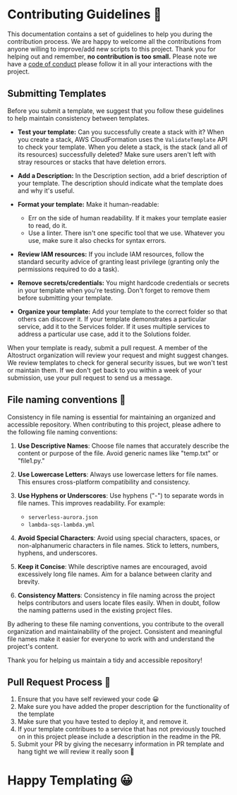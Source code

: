# **Contributing Guidelines** 📄

This documentation contains a set of guidelines to help you during the contribution process.
We are happy to welcome all the contributions from anyone willing to improve/add new scripts to this project.
Thank you for helping out and remember, **no contribution is too small.**
Please note we have a [code of conduct](CODE_OF_CONDUCT.md) please follow it in all your interactions with the project.

## Submitting Templates
Before you submit a template, we suggest that you follow these guidelines to help maintain consistency between templates.

- **Test your template:** Can you successfully create a stack with it? When you create a stack, AWS CloudFormation uses the `ValidateTemplate` API to check your template. When you delete a stack, is the stack (and all of its resources) successfully deleted? Make sure users aren't left with stray resources or stacks that have deletion errors.

- **Add a Description:** In the Description section, add a brief description of your template. The description should indicate what the template does and why it's useful.

- **Format your template:** Make it human-readable:
	- Err on the side of human readability. If it makes your template easier to read, do it.
	- Use a linter. There isn't one specific tool that we use. Whatever you use, make sure it also checks for syntax errors.

- **Review IAM resources:** If you include IAM resources, follow the standard security advice of granting least privilege (granting only the permissions required to do a task).

- **Remove secrets/credentials:** You might hardcode credentials or secrets in your template when you're testing. Don't forget to remove them before submitting your template.

- **Organize your template:** Add your template to the correct folder so that others can discover it. If your template demonstrates a particular service, add it to the Services folder. If it uses multiple services to address a particular use case, add it to the Solutions folder.

When your template is ready, submit a pull request. A member of the Altostruct organization will review your request and might suggest changes. We review templates to check for general security issues, but we won't test or maintain them. If we don't get back to you within a week of your submission, use your pull request to send us a message.

## **File naming conventions 📁**
Consistency in file naming is essential for maintaining an organized and accessible repository. When contributing to this project, please adhere to the following file naming conventions:

1. **Use Descriptive Names**: Choose file names that accurately describe the content or purpose of the file. Avoid generic names like "temp.txt" or "file1.py."

2. **Use Lowercase Letters**: Always use lowercase letters for file names. This ensures cross-platform compatibility and consistency.

3. **Use Hyphens or Underscores**: Use hyphens ("-") to separate words in file names. This improves readability. For example:
   - `serverless-aurora.json`
   - `lambda-sqs-lambda.yml`

4. **Avoid Special Characters**: Avoid using special characters, spaces, or non-alphanumeric characters in file names. Stick to letters, numbers, hyphens, and underscores.

5. **Keep it Concise**: While descriptive names are encouraged, avoid excessively long file names. Aim for a balance between clarity and brevity.

7. **Consistency Matters**: Consistency in file naming across the project helps contributors and users locate files easily. When in doubt, follow the naming patterns used in the existing project files.

By adhering to these file naming conventions, you contribute to the overall organization and maintainability of the project. Consistent and meaningful file names make it easier for everyone to work with and understand the project's content.

Thank you for helping us maintain a tidy and accessible repository!

## **Pull Request Process 🚀**
1. Ensure that you have self reviewed your code 😀
2. Make sure you have added the proper description for the functionality of the template
3. Make sure that you have tested to deploy it, and remove it. 
4. If your template contribues to a service that has not previously touched on in this project please include a description in the readme in the PR.  
5. Submit your PR by giving the necesarry information in PR template and hang tight we will review it really soon 🚀

# **Happy Templating 😀** 


